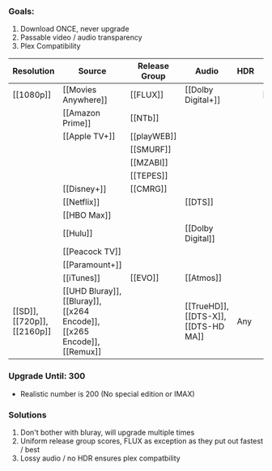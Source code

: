 ### Goals:
1. Download ONCE, never upgrade
2. Passable video / audio transparency
3. Plex Compatibility

| Resolution                  | Source                                                                  | Release Group | Audio              | HDR | Edition     | Other    | Score |
| --------------------------- | ----------------------------------------------------------------------- | ------------- | ------------------ | --- | ----------- | -------- | ----- |
| [[1080p]]                   | [[Movies Anywhere]]                                                     | [[FLUX]]      | [[Dolby Digital+]] |     | [[Special]] | [[IMAX]] | 50    |
|                             | [[Amazon Prime]]                                                        | [[NTb]]       |                    |     |             |          | 40    |
|                             | [[Apple TV+]]                                                           | [[playWEB]]   |                    |     |             |          |       |
|                             |                                                                         | [[SMURF]]     |                    |     |             |          |       |
|                             |                                                                         | [[MZABI]]     |                    |     |             |          |       |
|                             |                                                                         | [[TEPES]]     |                    |     |             |          |       |
|                             | [[Disney+]]                                                             | [[CMRG]]      |                    |     |             |          | 30    |
|                             | [[Netflix]]                                                             |               | [[DTS]]            |     |             |          |       |
|                             | [[HBO Max]]                                                             |               |                    |     |             |          |       |
|                             | [[Hulu]]                                                                |               | [[Dolby Digital]]  |     |             |          | 20    |
|                             | [[Peacock TV]]                                                          |               |                    |     |             |          |       |
|                             | [[Paramount+]]                                                          |               |                    |     |             |          |       |
|                             | [[iTunes]]                                                              | [[EVO]]       | [[Atmos]]                   |     |             |          | 10    |
| [[SD]], [[720p]], [[2160p]] | [[UHD Bluray]], [[Bluray]], [[x264 Encode]], [[x265 Encode]], [[Remux]] |               |[[TrueHD]], [[DTS-X]], [[DTS-HD MA]]                    | Any |             |          | -1000      |

### Upgrade Until: 300
- Realistic number is 200 (No special edition or IMAX)


### Solutions
1. Don't bother with bluray, will upgrade multiple times
2. Uniform release group scores, FLUX as exception as they put out fastest / best
3. Lossy audio / no HDR ensures plex compatbility









